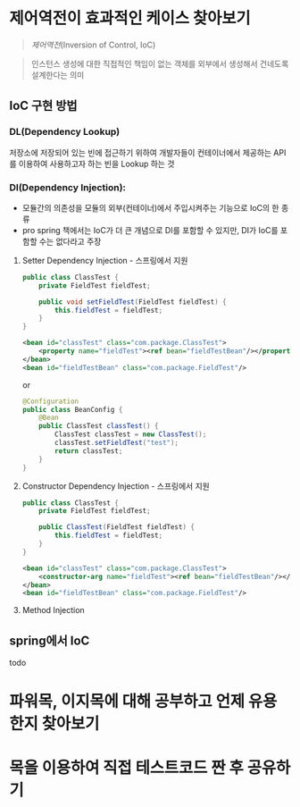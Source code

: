 # 제어역전이 효과적인 케이스 찾아보기

> *제어역전*(Inversion of Control, IoC)

> 인스턴스 생성에 대한 직접적인 책임이 없는 객체를 외부에서 생성해서 건네도록 설계한다는 의미

## IoC 구현 방법

### DL(Dependency Lookup)

저장소에 저장되어 있는 빈에 접근하기 위하여 개발자들이 컨테이너에서 제공하는 API를 이용하여 사용하고자 하는 빈을 Lookup 하는 것

### DI(Dependency Injection): 

- 모듈간의 의존성을 모듈의 외부(컨테이너)에서 주입시켜주는 기능으로 IoC의 한 종류
- pro spring 책에서는 IoC가 더 큰 개념으로 DI를 포함할 수 있지만, DI가 IoC를 포함할 수는 없다라고 주장

1. Setter Dependency Injection - 스프링에서 지원

	```java
	public class ClassTest {
		private FieldTest fieldTest;

		public void setFieldTest(FieldTest fieldTest) {
			this.fieldTest = fieldTest;
		}
	}
	```

	```xml
	<bean id="classTest" class="com.package.ClassTest">
		<property name="fieldTest"><ref bean="fieldTestBean"/></property>
	</bean>
	<bean id="fieldTestBean" class="com.package.FieldTest"/>
	```

	or

	```java
	@Configuration
	public class BeanConfig {
		@Bean
		public ClassTest classTest() {
			ClassTest classTest = new ClassTest();
			classTest.setFieldTest("test");
			return classTest;
		}
	}
	```

2. Constructor Dependency Injection - 스프링에서 지원

	```java
	public class ClassTest {
		private FieldTest fieldTest;

		public ClassTest(FieldTest fieldTest) {
			this.fieldTest = fieldTest;
		}
	}
	```

	```xml
	<bean id="classTest" class="com.package.ClassTest">
		<constructor-arg name="fieldTest"><ref bean="fieldTestBean"/></constructor-arg>
	</bean>
	<bean id="fieldTestBean" class="com.package.FieldTest"/>
	```

3. Method Injection

## spring에서 IoC

todo

# 파워목, 이지목에 대해 공부하고 언제 유용한지 찾아보기

# 목을 이용하여 직접 테스트코드 짠 후 공유하기